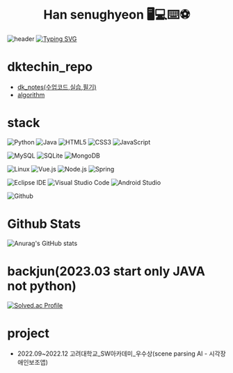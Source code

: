 # <div align="center">Han senughyeon 🖥️💻⌨️⚽ <div>
![header](https://capsule-render.vercel.app/api?type=Rounded&color=FFCC00&height=120&section=header&text=dk_Loopy&fontSize=80)
[![Typing SVG](https://readme-typing-svg.demolab.com?font=Delicious+Handrawn&duration=3000&pause=2000&color=4E98F7B6&center=true&multiline=true&repeat=true&width=800&height=60&lines=Don't+worry+if+it+doesn't+work+right+;IF+everything+did%2C+you'd+be+out+of+a+job)](https://git.io/typing-svg)
 
# dktechin_repo
- [dk_notes(수업코드,실습,필기)](https://github.com/hanseunghyeon1/dk_notes)
- [algorithm](https://github.com/hanseunghyeon1/algorithm)
  
# stack
![Python](https://img.shields.io/badge/Python-3776AB.svg?&style=for-the-badge&logo=Python&logoColor=white)
![Java](https://img.shields.io/badge/Java-007396.svg?&style=for-the-badge&logo=OpenJDK&logoColor=white)
![HTML5](https://img.shields.io/badge/HTML5-E34F26.svg?&style=for-the-badge&logo=HTML5&logoColor=white)
![CSS3](https://img.shields.io/badge/CSS3-1572B6.svg?&style=for-the-badge&logo=CSS3&logoColor=white)
![JavaScript](https://img.shields.io/badge/JavaScript-F7DF1E.svg?&style=for-the-badge&logo=JavaScript&logoColor=white)

![MySQL](https://img.shields.io/badge/MySQL-4479A1.svg?&style=for-the-badge&logo=MySQL&logoColor=white)
![SQLite](https://img.shields.io/badge/SQLite-003B57.svg?&style=for-the-badge&logo=SQLite&logoColor=white)
![MongoDB](https://img.shields.io/badge/MongoDB-47A248.svg?&style=for-the-badge&logo=MongoDB&logoColor=white)
  
![Linux](https://img.shields.io/badge/Linux-FCC624.svg?&style=for-the-badge&logo=Linux&logoColor=white)
![Vue.js](https://img.shields.io/badge/Vue.js-4FC08D.svg?&style=for-the-badge&logo=Vue.js&logoColor=white)
![Node.js](https://img.shields.io/badge/Node.js-339933.svg?&style=for-the-badge&logo=Node.js&logoColor=white)
![Spring](https://img.shields.io/badge/Spring-6DB33F.svg?&style=for-the-badge&logo=Spring&logoColor=white)

![Eclipse IDE](https://img.shields.io/badge/Eclipse%20IDE-2C2255.svg?&style=for-the-badge&logo=Eclipse%20IDE&logoColor=white)
![Visual Studio Code](https://img.shields.io/badge/Visual%20Studio%20Code-007ACC.svg?&style=for-the-badge&logo=Visual%20Studio%20Code&logoColor=white)
![Android Studio](https://img.shields.io/badge/Android%20Studio-3DDC84.svg?&style=for-the-badge&logo=Android%20Studio&logoColor=white)
  
![Github](https://img.shields.io/badge/gitHub-181717.svg?&style=for-the-badge&logo=GitHub&logoColor=white)

# Github Stats 
![Anurag's GitHub stats](https://github-readme-stats.vercel.app/api?username=hanseunghyeon1&show_icons=true&theme=radical)
  
# backjun(2023.03 start only JAVA not python)
[![Solved.ac Profile](http://mazassumnida.wtf/api/v2/generate_badge?boj=tmdgus9580)](https://solved.ac/tmdgus9580/)
  
# project
  - 2022.09~2022.12 고려대학교_SW아카데미_우수상(scene parsing AI - 시각장애인보조앱)

